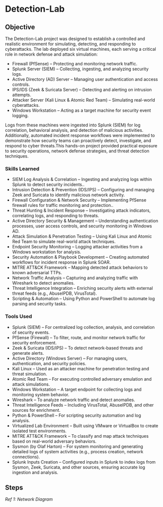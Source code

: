 # Detection-Lab
## Objective
The Detection-Lab project was designed to establish a controlled and realistic environment for simulating, detecting, and responding to cyberattacks. The lab deployed six virtual machines, each serving a critical role in network defense and attack simulation:
- Firewall (PfSense) – Protecting and monitoring network traffic.
- Splunk Server (SIEM) – Collecting, ingesting, and analyzing security logs.
- Active Directory (AD) Server – Managing user authentication and access controls.
- IPS/IDS (Zeek & Suricata Server) – Detecting and alerting on intrusion attempts.
- Attacker Server (Kali Linux & Atomic Red Team) – Simulating real-world cyberattacks.
- Windows Workstation – Acting as a target machine for security event logging.

Logs from these machines were ingested into Splunk (SIEM) for log correlation, behavioral analysis, and detection of malicious activities.
Additionally, automated incident response workflows were implemented to demonstrate how security teams can proactively detect, investigate, and respond to cyber threats.This hands-on project provided practical exposure to security operations, network defense strategies, and threat detection techniques.

### Skills Learned
- SIEM Log Analysis & Correlation – Ingesting and analyzing logs within Splunk to detect security incidents..
- Intrusion Detection & Prevention (IDS/IPS) – Configuring and managing Zeek and Suricata to identify malicious network activity.
- Firewall Configuration & Network Security – Implementing PfSense firewall rules for traffic monitoring and protection..
- Threat Hunting & Incident Response – Investigating attack indicators, correlating logs, and responding to threats.
- Active Directory Security & Management – Understanding authentication processes, user access controls, and security monitoring in Windows AD.
- Attack Simulation & Penetration Testing – Using Kali Linux and Atomic Red Team to simulate real-world attack techniques.
- Endpoint Security Monitoring – Logging attacker activities from a Windows workstation for analysis.
- Security Automation & Playbook Development – Creating automated workflows for incident response in Splunk SOAR.
- MITRE ATT&CK Framework – Mapping detected attack behaviors to known adversarial TTPs.
- Network Traffic Analysis – Capturing and analyzing traffic with Wireshark to detect anomalies.
- Threat Intelligence Integration – Enriching security alerts with external threat feeds (e.g., AbuseIPDB, VirusTotal).
- Scripting & Automation – Using Python and PowerShell to automate log parsing and security tasks.

### Tools Used
- Splunk (SIEM) – For centralized log collection, analysis, and correlation of security events.
- PfSense (Firewall) – To filter, route, and monitor network traffic for security enforcement.
- Zeek & Suricata (IDS/IPS) – To detect network-based threats and generate alerts.
- Active Directory (Windows Server) – For managing users, authentication, and security policies.
- Kali Linux – Used as an attacker machine for penetration testing and threat simulation.
- Atomic Red Team – For executing controlled adversary emulation and attack simulations.
- Windows Workstation – A target endpoint for collecting logs and monitoring system behavior.
- Wireshark – To analyze network traffic and detect anomalies.
- Threat Intelligence Feeds – Including VirusTotal, AbuseIPDB, and other sources for enrichment.
- Python & PowerShell – For scripting security automation and log analysis.
- Virtualized Lab Environment – Built using VMware or VirtualBox to create isolated test environments.
- MITRE ATT&CK Framework – To classify and map attack techniques based on real-world adversary behaviors.
- Sysmon (by Olaf Harton) – For system monitoring and generating detailed logs of system activities (e.g., process creation, network connections).
- Splunk Inputs Creation – Configured inputs in Splunk to index logs from Sysmon, Zeek, Suricata, and other sources, ensuring accurate log ingestion and analysis.

## Steps
*Ref 1: Network Diagram*
